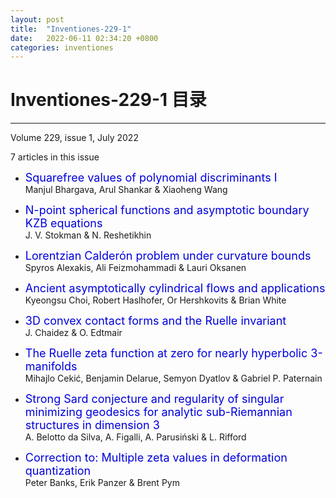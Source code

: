 ```yaml
---
layout: post
title:  "Inventiones-229-1"
date:   2022-06-11 02:34:20 +0800
categories: inventiones
---
```


# Inventiones-229-1 目录
------

Volume 229, issue 1, July 2022

7 articles in this issue


- <font color="#0000dd" size="4">Squarefree values of polynomial discriminants I</font>    
    Manjul Bhargava, Arul Shankar & Xiaoheng Wang 

- <font color="#0000dd" size="4">N-point spherical functions and asymptotic boundary KZB equations</font>    
    J. V. Stokman & N. Reshetikhin 

- <font color="#0000dd" size="4">Lorentzian Calderón problem under curvature bounds</font>    
    Spyros Alexakis, Ali Feizmohammadi & Lauri Oksanen 

- <font color="#0000dd" size="4">Ancient asymptotically cylindrical flows and applications</font>    
    Kyeongsu Choi, Robert Haslhofer, Or Hershkovits & Brian White 

- <font color="#0000dd" size="4">3D convex contact forms and the Ruelle invariant</font>    
    J. Chaidez & O. Edtmair 

- <font color="#0000dd" size="4">The Ruelle zeta function at zero for nearly hyperbolic 3-manifolds</font>    
    Mihajlo Cekić, Benjamin Delarue, Semyon Dyatlov & Gabriel P. Paternain 

- <font color="#0000dd" size="4">Strong Sard conjecture and regularity of singular minimizing geodesics for analytic sub-Riemannian structures in dimension 3</font>    
    A. Belotto da Silva, A. Figalli, A. Parusiński & L. Rifford 

- <font color="#0000dd" size="4">Correction to: Multiple zeta values in deformation quantization</font>    
    Peter Banks, Erik Panzer & Brent Pym 
